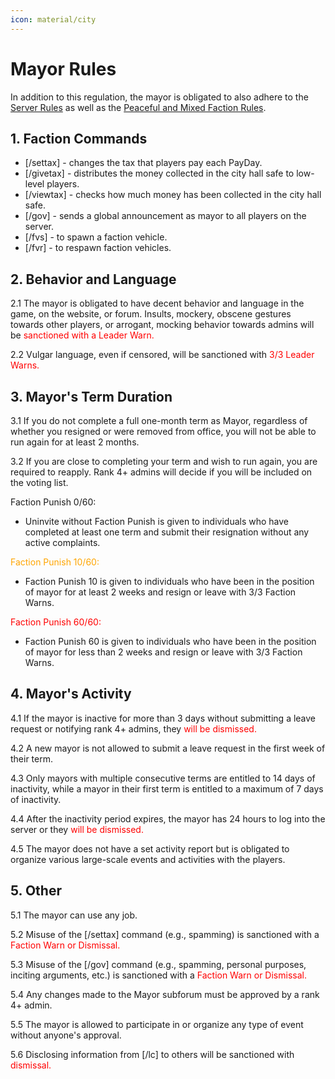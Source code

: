 ```yaml
---
icon: material/city
---
```


# Mayor Rules

In addition to this regulation, the mayor is obligated to also adhere to the [Server Rules](../..) as well as the [Peaceful and Mixed Faction Rules](../peaceful-and-mixt-faction-rules.md).

## 1. Faction Commands

- <span style="color:var(--pink);">[/settax]</span> - changes the tax that players pay each PayDay.
- <span style="color:var(--pink);">[/givetax]</span> - distributes the money collected in the city hall safe to low-level players.
- <span style="color:var(--pink);">[/viewtax]</span> - checks how much money has been collected in the city hall safe.
- <span style="color:var(--pink);">[/gov]</span> - sends a global announcement as mayor to all players on the server.
- <span style="color:var(--pink);">[/fvs]</span> - to spawn a faction vehicle.
- <span style="color:var(--pink);">[/fvr]</span> - to respawn faction vehicles.

## 2. Behavior and Language

<span style="color:var(--pink);">2.1</span> The mayor is obligated to have decent behavior and language in the game, on the website, or forum. Insults, mockery, obscene gestures towards other players, or arrogant, mocking behavior towards admins will be <span style="color:red;">sanctioned with a Leader Warn.</span>

<span style="color:var(--pink);">2.2</span> Vulgar language, even if censored, will be sanctioned with <span style="color:red;">3/3 Leader Warns.</span>

## 3. Mayor's Term Duration

<span style="color:var(--pink);">3.1</span> If you do not complete a full one-month term as Mayor, regardless of whether you resigned or were removed from office, you will not be able to run again for at least 2 months.

<span style="color:var(--pink);">3.2</span> If you are close to completing your term and wish to run again, you are required to reapply. Rank 4+ admins will decide if you will be included on the voting list.

<span style="color:var(--green);">Faction Punish 0/60:</span>

- Uninvite without Faction Punish is given to individuals who have completed at least one term and submit their resignation without any active complaints.

<span style="color:orange;">Faction Punish 10/60:</span>

- Faction Punish 10 is given to individuals who have been in the position of mayor for at least 2 weeks and resign or leave with 3/3 Faction Warns.

<span style="color:red;">Faction Punish 60/60:</span>

- Faction Punish 60 is given to individuals who have been in the position of mayor for less than 2 weeks and resign or leave with 3/3 Faction Warns.

## 4. Mayor's Activity

<span style="color:var(--pink);">4.1</span> If the mayor is inactive for more than 3 days without submitting a leave request or notifying rank 4+ admins, they <span style="color:red;">will be dismissed.</span>

<span style="color:var(--pink);">4.2</span> A new mayor is not allowed to submit a leave request in the first week of their term.

<span style="color:var(--pink);">4.3</span> Only mayors with multiple consecutive terms are entitled to 14 days of inactivity, while a mayor in their first term is entitled to a maximum of 7 days of inactivity.

<span style="color:var(--pink);">4.4</span> After the inactivity period expires, the mayor has <span style="color:var(--pink);">24 hours</span> to log into the server or they <span style="color:red;">will be dismissed.</span>

<span style="color:var(--pink);">4.5</span> The mayor does not have a set activity report but is obligated to organize various large-scale events and activities with the players.

## 5. Other

<span style="color:var(--pink);">5.1</span> The mayor can use any job.

<span style="color:var(--pink);">5.2</span> Misuse of the [<span style="color:var(--pink);">/settax</span>] command (e.g., spamming) is sanctioned with a <span style="color:red;">Faction Warn or Dismissal.</span>

<span style="color:var(--pink);">5.3</span> Misuse of the [<span style="color:var(--pink);">/gov</span>] command (e.g., spamming, personal purposes, inciting arguments, etc.) is sanctioned with a <span style="color:red;">Faction Warn or Dismissal.</span>

<span style="color:var(--pink);">5.4</span> Any changes made to the Mayor subforum must be approved by a rank 4+ admin.

<span style="color:var(--pink);">5.5</span> The mayor is allowed to participate in or organize any type of event without anyone's approval.

<span style="color:var(--pink);">5.6</span> Disclosing information from [<span style="color:var(--pink);">/lc</span>] to others will be sanctioned with <span style="color:red;">dismissal.</span>
